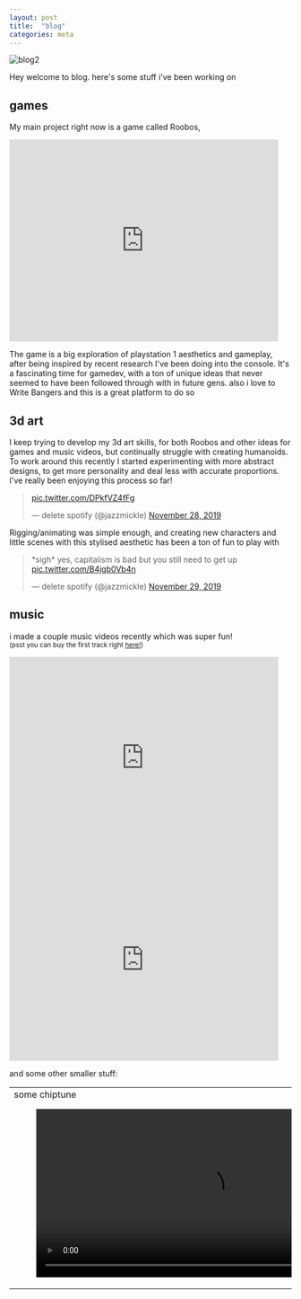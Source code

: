 ```yaml
---
layout: post
title:  "blog"
categories: meta
---
```


![blog2](/blog/Content/logo.png)

Hey welcome to blog. here's some stuff i've been working on

## games

My main project right now is a game called Roobos, 

<iframe width="480" height="360" src="https://www.youtube.com/embed/Otsj_qku5gY" frameborder="0" allow="accelerometer; autoplay; encrypted-media; gyroscope; picture-in-picture" allowfullscreen></iframe>

The game is a big exploration of playstation 1 aesthetics and gameplay, after being inspired by recent research I've been doing into the console. It's a fascinating time for gamedev, with a ton of unique ideas that never seemed to have been followed through with in future gens. also i love to Write Bangers and this is a great platform to do so

## 3d art

I keep trying to develop my 3d art skills, for both Roobos and other ideas for games and music videos, but continually struggle with creating humanoids. To work around this recently I started experimenting with more abstract designs, to get more personality and deal less with accurate proportions. I've really been enjoying this process so far!

<blockquote class="twitter-tweet" data-dnt="true"><p lang="und" dir="ltr"><a href="https://t.co/DPkfVZ4fFg">pic.twitter.com/DPkfVZ4fFg</a></p>&mdash; delete spotify (@jazzmickle) <a href="https://twitter.com/jazzmickle/status/1200099742426042373?ref_src=twsrc%5Etfw">November 28, 2019</a></blockquote> <script async src="https://platform.twitter.com/widgets.js" charset="utf-8"></script> 

Rigging/animating was simple enough, and creating new characters and little scenes with this stylised aesthetic has been a ton of fun to play with

<blockquote class="twitter-tweet" data-conversation="none" data-dnt="true"><p lang="en" dir="ltr">*sigh* yes, capitalism is bad but you still need to get up <a href="https://t.co/B4jgb0Vb4n">pic.twitter.com/B4jgb0Vb4n</a></p>&mdash; delete spotify (@jazzmickle) <a href="https://twitter.com/jazzmickle/status/1200501280835358720?ref_src=twsrc%5Etfw">November 29, 2019</a></blockquote> <script async src="https://platform.twitter.com/widgets.js" charset="utf-8"></script> 

## music

i made a couple music videos recently which was super fun!<br/>
<sub>(psst you can buy the first track right [here!](https://queenjazz.bandcamp.com/track/friends))</sub>
<iframe width="480" height="360" src="https://www.youtube.com/embed/DjrL2T5GfjM" frameborder="0" allow="accelerometer; autoplay; encrypted-media; gyroscope; picture-in-picture" allowfullscreen></iframe>
<iframe width="480" height="360" src="https://www.youtube.com/embed/HffGCaIus_4" frameborder="0" allow="accelerometer; autoplay; encrypted-media; gyroscope; picture-in-picture" allowfullscreen></iframe>

and some other smaller stuff:

<table style="border:0px">
    <td style="border:0px">some chiptune<p></p>

<figure class="video_container">
  <video controls="true" allowfullscreen="true" height = "300px">
    <source src="../../../../Content/synthblap.mp4" type="video/mp4">
  </video>
</figure></td>

<td style="border:0px">and some downtempo thing<p></p>

<figure class="video_container">
  <video controls="true" allowfullscreen="true" height = "300px">
    <source src="../../../../Content/bass2.mp4" type="video/mp4">
  </video>
</figure></td>
</table>


